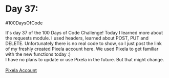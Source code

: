 # Day 37:
#100DaysOfCode

It's day 37 of the 100 Days  of Code Challenge! Today I learned more about the requests module. I used headers, learned about POST, PUT and DELETE. Unfortunately there is no real code to show, so I just post the link of my freshly created Pixela account here. We used Pixela to get familiar with the new functions today :)
</br>
I have no plans to update or use Pixela in the future. But that might change.
</br>
</br>
[Pixela Account](https://pixe.la/@gariot)